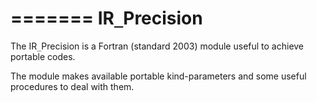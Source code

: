 =======
IR`_`Precision
==========

The IR`_`Precision is a Fortran (standard 2003) module useful to achieve portable codes.

The module makes available portable kind-parameters and some useful procedures to deal with them.

